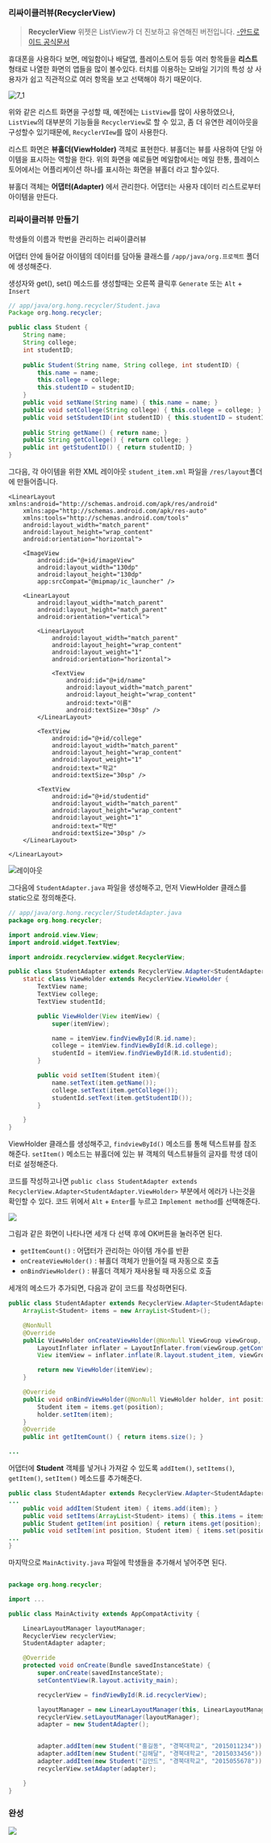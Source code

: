 ### 리싸이클러뷰(RecyclerView)

> **RecyclerView** 위젯은 ListView가 더 진보하고 유연해진 버전입니다. [-안드로이드 공식문서](https://developer.android.com/guide/topics/ui/layout/recyclerview?hl=ko)

휴대폰을 사용하다 보면, 메일함이나 배달앱, 플레이스토어 등등 여러 항목들을 **리스트** 형태로 나열한 화면의 앱들을 많이 볼수있다. 터치를 이용하는 모바일 기기의 특성 상 사용자가 쉽고 직관적으로 여러 항목을 보고 선택해야 하기 때문이다.

 
![7_1](img/7_1.png)

위와 같은 리스트 화면을 구성할 때, 예전에는 `ListView`를 많이 사용하였으나, `ListView`의 대부분의 기능들을 `RecyclerView`로 할 수 있고, 좀 더 유연한 레이아웃을 구성할수 있기때문에, `RecyclerVIew`를 많이 사용한다.

리스트 화면은 **뷰홀더(ViewHolder)** 객체로 표현한다. 뷰홀더는 뷰를 사용하여 단일 아이템을 표시하는 역할을 한다. 위의 화면을 예로들면 메일함에서는 메일 한통, 플레이스토어에서는 어플리케이션 하나를 표시하는 화면을 뷰홀더 라고 할수있다.

뷰홀더 객체는 **어댑터(Adapter)** 에서 관리한다. 어댑터는 사용자 데이터 리스트로부터 아이템을 만든다.

### 리싸이클러뷰 만들기

학생들의 이름과 학번을 관리하는 리싸이클러뷰

어댑터 안에 들어갈 아이템의 데이터를 담아둘 클래스를 `/app/java/org.프로젝트` 폴더에 생성해준다.

생성자와 get(), set() 메소드를 생성할때는 오른쪽 클릭후 `Generate` 또는 `Alt` + `Insert`
```java
// app/java/org.hong.recycler/Student.java
Package org.hong.recycler;

public class Student {
    String name;
    String college;
    int studentID;
    
    public Student(String name, String college, int studentID) {
        this.name = name;
        this.college = college;
        this.studentID = studentID; 
    }
    public void setName(String name) { this.name = name; }
    public void setCollege(String college) { this.college = college; }
    public void setStudentID(int studentID) { this.studentID = studentID; }
    
    public String getName() { return name; }
    public String getCollege() { return college; }
    public int getStudentID() { return studentID; }
}
```

그다음, 각 아이템을 위한 XML 레이아웃 `student_item.xml` 파일을 `/res/layout`폴더에 만들어줍니다.

```xml<?xml version="1.0" encoding="utf-8"?>
<LinearLayout xmlns:android="http://schemas.android.com/apk/res/android"
    xmlns:app="http://schemas.android.com/apk/res-auto"
    xmlns:tools="http://schemas.android.com/tools"
    android:layout_width="match_parent"
    android:layout_height="wrap_content"
    android:orientation="horizontal">

    <ImageView
        android:id="@+id/imageView"
        android:layout_width="130dp"
        android:layout_height="130dp"
        app:srcCompat="@mipmap/ic_launcher" />

    <LinearLayout
        android:layout_width="match_parent"
        android:layout_height="match_parent"
        android:orientation="vertical">

        <LinearLayout
            android:layout_width="match_parent"
            android:layout_height="wrap_content"
            android:layout_weight="1"
            android:orientation="horizontal">

            <TextView
                android:id="@+id/name"
                android:layout_width="match_parent"
                android:layout_height="wrap_content"
                android:text="이름"
                android:textSize="30sp" />
        </LinearLayout>

        <TextView
            android:id="@+id/college"
            android:layout_width="match_parent"
            android:layout_height="wrap_content"
            android:layout_weight="1"
            android:text="학교"
            android:textSize="30sp" />

        <TextView
            android:id="@+id/studentid"
            android:layout_width="match_parent"
            android:layout_height="wrap_content"
            android:layout_weight="1"
            android:text="학번"
            android:textSize="30sp" />
    </LinearLayout>

</LinearLayout>
```

![레이아웃](img/7_2.PNG)


그다음에 `StudentAdapter.java` 파일을 생성해주고, 먼저 ViewHolder 클래스를 static으로 정의해준다.

```java
// app/java/org.hong.recycler/StudetAdapter.java
package org.hong.recycler;

import android.view.View;
import android.widget.TextView;

import androidx.recyclerview.widget.RecyclerView;

public class StudentAdapter extends RecyclerView.Adapter<StudentAdapter.ViewHolder>{
    static class ViewHolder extends RecyclerView.ViewHolder {
        TextView name;
        TextView college;
        TextView studentId;

        public ViewHolder(View itemView) {
            super(itemView);

            name = itemView.findViewById(R.id.name);
            college = itemView.findViewById(R.id.college);
            studentId = itemView.findViewById(R.id.studentid);
        }

        public void setItem(Student item){
            name.setText(item.getName());
            college.setText(item.getCollege());
            studentId.setText(item.getStudentID());
        }

    }
}
```

ViewHolder 클래스를 생성해주고, `findviewById()` 메소드를 통해 텍스트뷰를 참조해준다. `setItem()` 메소드는 뷰홀더에 있는 뷰 객체의 텍스트뷰들의 글자를 학생 데이터로 설정해준다.

코드를 작성하고나면 `public class StudentAdapter extends RecyclerView.Adapter<StudentAdapter.ViewHolder>` 부분에서 에러가 나는것을 확인할 수 있다.
코드 위에서 `Alt` + `Enter`를 누르고 `Implement method`를 선택해준다.

![](img/7_3.PNG) 

그림과 같은 화면이 나타나면 세개 다 선택 후에 OK버튼을 눌러주면 된다.

- `getItemCount()` : 어댑터가 관리하는 아이템 개수를 반환
- `onCreateViewHolder()` : 뷰홀더 객체가 만들어질 때 자동으로 호출
- `onBindViewHolder()` : 뷰홀더 객체가 재사용될 때 자동으로 호출

세개의 메소드가 추가되면, 다음과 같이 코드를 작성하면된다.

```java
public class StudentAdapter extends RecyclerView.Adapter<StudentAdapter.ViewHolder>{
    ArrayList<Student> items = new ArrayList<Student>();

    @NonNull
    @Override
    public ViewHolder onCreateViewHolder(@NonNull ViewGroup viewGroup, int viewType) {
        LayoutInflater inflater = LayoutInflater.from(viewGroup.getContext());
        View itemView = inflater.inflate(R.layout.student_item, viewGroup, false);

        return new ViewHolder(itemView);
    }

    @Override
    public void onBindViewHolder(@NonNull ViewHolder holder, int position) {
        Student item = items.get(position);
        holder.setItem(item);
    }
    @Override
    public int getItemCount() { return items.size(); }

...

```

어댑터에 **Student** 객체를 넣거나 가져갈 수 있도록 `addItem()`, `setItems()`, `getItem()`, `setItem()` 메소드를 추가해준다.

```java
public class StudentAdapter extends RecyclerView.Adapter<StudentAdapter.ViewHolder>{
...
    public void addItem(Student item) { items.add(item); }
    public void setItems(ArrayList<Student> items) { this.items = items; }
    public Student getItem(int position) { return items.get(position); }
    public void setItem(int position, Student item) { items.set(position, item); }
...
}

```


마지막으로 `MainActivity.java` 파일에 학생들을 추가해서 넣어주면 된다.

```java

package org.hong.recycler;

import ...

public class MainActivity extends AppCompatActivity {

    LinearLayoutManager layoutManager;
    RecyclerView recyclerView;
    StudentAdapter adapter;

    @Override
    protected void onCreate(Bundle savedInstanceState) {
        super.onCreate(savedInstanceState);
        setContentView(R.layout.activity_main);

        recyclerView = findViewById(R.id.recyclerView);

        layoutManager = new LinearLayoutManager(this, LinearLayoutManager.VERTICAL, false);
        recyclerView.setLayoutManager(layoutManager);
        adapter = new StudentAdapter();


        adapter.addItem(new Student("홍길동", "경북대학교", "2015011234"));
        adapter.addItem(new Student("김해달", "경북대학교", "2015033456"));
        adapter.addItem(new Student("김안드", "경북대학교", "2015055678"));
        recyclerView.setAdapter(adapter);

    }
}

```

### 완성

![](img/7_4.PNG)